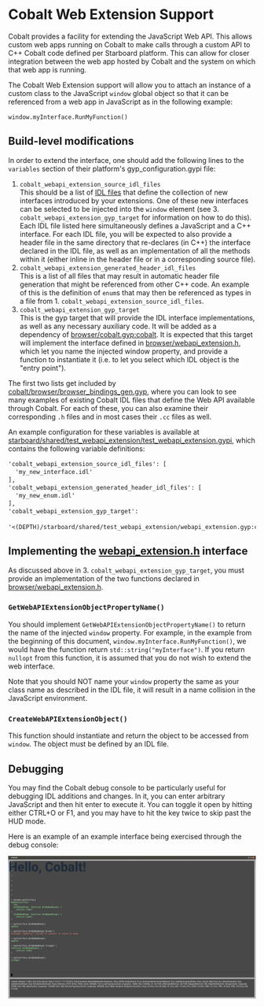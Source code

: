 # Cobalt Web Extension Support

Cobalt provides a facility for extending the JavaScript Web API.  This allows
custom web apps running on Cobalt to make calls through a custom API to
C++ Cobalt code defined per Starboard platform.  This can allow for closer
integration between the web app hosted by Cobalt and the system on which that
web app is running.

The Cobalt Web Extension support will allow you to attach an instance of a
custom class to the JavaScript `window` global object so that it can be
referenced from a web app in JavaScript as in the following example:

```
window.myInterface.RunMyFunction()
```

## Build-level modifications

In order to extend the interface, one should add the following lines to the
`variables` section of their platform's gyp_configuration.gypi file:

1. `cobalt_webapi_extension_source_idl_files`  
   This should be a list of [IDL files](https://en.wikipedia.org/wiki/Web_IDL)
   that define the collection of new interfaces introduced by your extensions.
   One of these new interfaces can be selected to be injected into the `window`
   element (see 3. `cobalt_webapi_extension_gyp_target` for information on how
   to do this).  Each IDL file listed here simultaneously defines a JavaScript
   and a C++ interface.  For each IDL file, you will be expected to also provide
   a header file in the same directory that re-declares (in C++) the interface
   declared in the IDL file, as well as an implementation of all the methods
   within it (either inline in the header file or in a corresponding source
   file).
2. `cobalt_webapi_extension_generated_header_idl_files`  
   This is a list of all files that may result in automatic header file
   generation that might be referenced from other C++ code.  An example of
   this is the definition of `enum`s that may then be referenced as types in
   a file from 1. `cobalt_webapi_extension_source_idl_files`.
3. `cobalt_webapi_extension_gyp_target`  
   This is the gyp target that will provide the IDL interface implementations,
   as well as any necessary auxiliary code.  It will be added as a dependency of
   [browser/cobalt.gyp:cobalt](../browser/cobalt.gyp).  It is expected that
   this target will implement the interface defined in
   [browser/webapi_extension.h](../browser/webapi_extension.h), which let you
   name the injected window property, and provide a function to instantiate it
   (i.e. to let you select which IDL object is the "entry point").

The first two lists get included by
[cobalt/browser/browser_bindings_gen.gyp](cobalt/browser/browser_bindings_gen.gyp),
where you can look to see many examples of existing Cobalt IDL files that define
the Web API available through Cobalt.  For each of these, you can also
examine their corresponding `.h` files and in most cases their `.cc` files as
well.

An example configuration for these variables is available at
[starboard/shared/test_webapi_extension/test_webapi_extension.gypi](../../starboard/shared/test_webapi_extension/test_webapi_extension.gypi), which
contains the following variable definitions:

```
'cobalt_webapi_extension_source_idl_files': [
  'my_new_interface.idl'
],
'cobalt_webapi_extension_generated_header_idl_files': [
  'my_new_enum.idl'
],
'cobalt_webapi_extension_gyp_target':
  '<(DEPTH)/starboard/shared/test_webapi_extension/webapi_extension.gyp:cobalt_test_webapi_extension',
```

## Implementing the [webapi_extension.h](../browser/webapi_extension.h) interface

As discussed above in 3. `cobalt_webapi_extension_gyp_target`, you must provide
an implementation of the two functions declared in 
[browser/webapi_extension.h](../browser/webapi_extension.h).

### `GetWebAPIExtensionObjectPropertyName()`
You should implement `GetWebAPIExtensionObjectPropertyName()` to return the name
of the injected `window` property.  For example, in the example from the
beginning of this document, `window.myInterface.RunMyFunction()`, we would have
the function return `std::string("myInterface")`.  If you return `nullopt` from
this function, it is assumed that you do not wish to extend the web interface.

Note that you should NOT name your `window` property the same as your class name
as described in the IDL file, it will result in a name collision in the
JavaScript environment.

### `CreateWebAPIExtensionObject()`
This function should instantiate and return the object to be accessed from
`window`.  The object must be defined by an IDL file.

## Debugging
You may find the Cobalt debug console to be particularly useful for debugging
IDL additions and changes.  In it, you can enter arbitrary JavaScript and then
hit enter to execute it.  You can toggle it open by hitting either CTRL+O or
F1, and you may have to hit the key twice to skip past the HUD mode.

Here is an example of an example interface being exercised through the
debug console:

![Debug console web extension example](resources/webapi_extension_example.jpg)